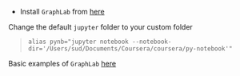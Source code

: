 * Install `GraphLab` from [here](https://turi.com/learn/coursera/)

Change the default `jupyter` folder to your custom folder
>`alias pynb="jupyter notebook --notebook-dir='/Users/sud/Documents/Coursera/coursera/py-notebook'"`

Basic examples of `GraphLab` [here](https://www.coursera.org/learn/ml-foundations/resources/6AM2V)
